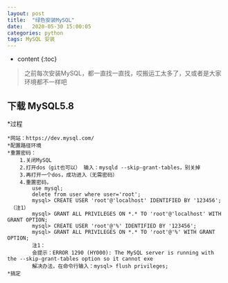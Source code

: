 ```yaml
---
layout: post
title:  "绿色安装MySQL"
date:   2020-05-30 15:00:05
categories: python
tags: MySQL 安装
---
```



* content
{:toc}

>之前每次安装MySQL，都一直找一直找，哎搬运工太多了，又或者是大家环境都不一样吧







## 下载 MySQL5.8

*过程
	
	*网站：https://dev.mysql.com/
	*配置路径环境
	*重置密码：
		1.关闭MySQL
		2.打开dos（git也可以） 输入：mysqld --skip-grant-tables，别关掉
		3.再打开一个dos，成功进入（无需密码）
		4.重置密码，
			use mysql;
			delete from user where user='root';
			mysql> CREATE USER 'root'@'localhost' IDENTIFIED BY '123456';  （注1）
			mysql> GRANT ALL PRIVILEGES ON *.* TO 'root'@'localhost' WITH GRANT OPTION;
			mysql> CREATE USER 'root'@'%' IDENTIFIED BY '123456';
			mysql> GRANT ALL PRIVILEGES ON *.* TO 'root'@'%' WITH GRANT OPTION;
			注1：
			会提示：ERROR 1290 (HY000): The MySQL server is running with the --skip-grant-tables option so it cannot exe
			解决办法，在命令行输入：mysql> flush privileges;
	*搞定
















